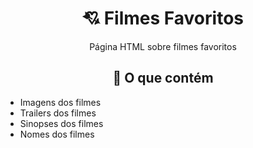 <div align="center">
  <h1>💘 Filmes Favoritos</h1>
  Página HTML sobre filmes favoritos
</div>

<div align="center">
  <h2>🧰 O que contém</h2>

  <div align="left">
    
  - Imagens dos filmes 
  - Trailers dos filmes
  - Sinopses dos filmes
  - Nomes dos filmes
  </div>
</div>
